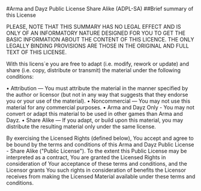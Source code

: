 #Arma and Dayz Public License Share Alike (ADPL-SA)
##Brief summary of this License

PLEASE, NOTE THAT THIS SUMMARY HAS NO LEGAL EFFECT AND IS ONLY OF AN
INFORMATORY NATURE DESIGNED FOR YOU TO GET THE BASIC INFORMATION
ABOUT THE CONTENT OF THIS LICENCE. THE ONLY LEGALLY BINDING
PROVISIONS ARE THOSE IN THE ORIGINAL AND FULL TEXT OF THIS LICENSE.

With this licens`e you are free to adapt (i.e. modify, rework or update) and share (i.e. copy,
distribute or transmit) the material under the following conditions:

  • Attribution — You must attribute the material in the manner specified by the author or licensor (but not in any way that suggests that they endorse you or your use of the material).
  • Noncommercial — You may not use this material for any commercial purposes.
  • Arma and Dayz Only - You may not convert or adapt this material to be used in other games than Arma and Dayz.
  • Share Alike — If you adapt, or build upon this material, you may distribute the resulting material only under the same license.

By exercising the Licensed Rights (defined below), You accept and agree to be bound by the
terms and conditions of this Arma and Dayz Public License - Share Alike ("Public License"). To
the extent this Public License may be interpreted as a contract, You are granted the Licensed
Rights in consideration of Your acceptance of these terms and conditions, and the Licensor grants
You such rights in consideration of benefits the Licensor receives from making the Licensed
Material available under these terms and conditions.
